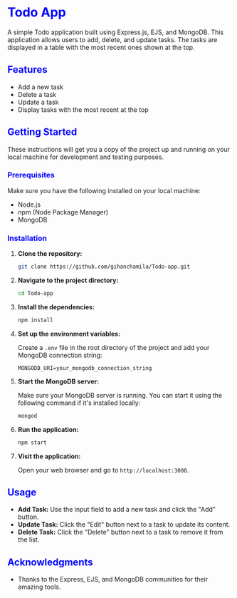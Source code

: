 # <span style="color:blue">Todo App</span>

A simple Todo application built using Express.js, EJS, and MongoDB. This application allows users to add, delete, and update tasks. The tasks are displayed in a table with the most recent ones shown at the top.

## <span style="color:blue">Features</span>

- Add a new task
- Delete a task
- Update a task
- Display tasks with the most recent at the top

## <span style="color:blue">Getting Started</span>

These instructions will get you a copy of the project up and running on your local machine for development and testing purposes.

### <span style="color:blue">Prerequisites</span>

Make sure you have the following installed on your local machine:

- Node.js
- npm (Node Package Manager)
- MongoDB

### <span style="color:blue">Installation</span>

1. **Clone the repository:**

   ```bash
   git clone https://github.com/gihanchamila/Todo-app.git
   ```

2. **Navigate to the project directory:**

   ```bash
   cd Todo-app
   ```

3. **Install the dependencies:**

   ```bash
   npm install
   ```

4. **Set up the environment variables:**

   Create a `.env` file in the root directory of the project and add your MongoDB connection string:

   ```
   MONGODB_URI=your_mongodb_connection_string
   ```

5. **Start the MongoDB server:**

   Make sure your MongoDB server is running. You can start it using the following command if it's installed locally:

   ```bash
   mongod
   ```

6. **Run the application:**

   ```bash
   npm start
   ```

7. **Visit the application:**

   Open your web browser and go to `http://localhost:3000`.

## <span style="color:blue">Usage</span>

- **Add Task:** Use the input field to add a new task and click the "Add" button.
- **Update Task:** Click the "Edit" button next to a task to update its content.
- **Delete Task:** Click the "Delete" button next to a task to remove it from the list.

## <span style="color:blue">Acknowledgments</span>

- Thanks to the Express, EJS, and MongoDB communities for their amazing tools.
```
